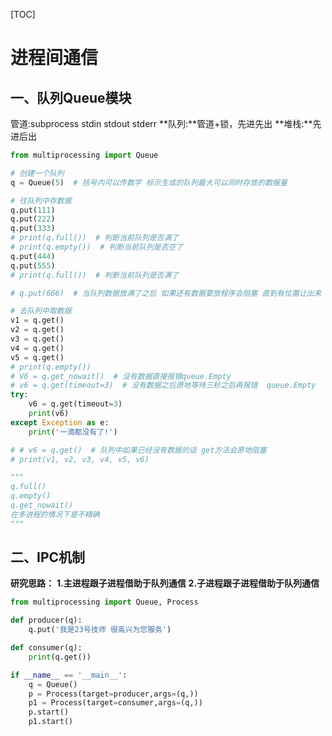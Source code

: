 [TOC]

# 进程间通信

## 一、队列Queue模块

管道:subprocess 
	stdin stdout stderr
**队列:**管道+锁，先进先出
**堆栈:**先进后出

```python
from multiprocessing import Queue

# 创建一个队列
q = Queue(5)  # 括号内可以传数字 标示生成的队列最大可以同时存放的数据量

# 往队列中存数据
q.put(111)
q.put(222)
q.put(333)
# print(q.full())  # 判断当前队列是否满了
# print(q.empty())  # 判断当前队列是否空了
q.put(444)
q.put(555)
# print(q.full())  # 判断当前队列是否满了

# q.put(666)  # 当队列数据放满了之后 如果还有数据要放程序会阻塞 直到有位置让出来 不会报错

# 去队列中取数据
v1 = q.get()
v2 = q.get()
v3 = q.get()
v4 = q.get()
v5 = q.get()
# print(q.empty())
# V6 = q.get_nowait()  # 没有数据直接报错queue.Empty
# v6 = q.get(timeout=3)  # 没有数据之后原地等待三秒之后再报错  queue.Empty
try:
    v6 = q.get(timeout=3)
    print(v6)
except Exception as e:
    print('一滴都没有了!')

# # v6 = q.get()  # 队列中如果已经没有数据的话 get方法会原地阻塞
# print(v1, v2, v3, v4, v5, v6)

"""
q.full()
q.empty()
q.get_nowait()
在多进程的情况下是不精确
"""
```

## 二、IPC机制

**研究思路：**
**1.主进程跟子进程借助于队列通信**
**2.子进程跟子进程借助于队列通信**

```python
from multiprocessing import Queue, Process

def producer(q):
    q.put('我是23号技师 很高兴为您服务')

def consumer(q):
    print(q.get())

if __name__ == '__main__':
    q = Queue()
    p = Process(target=producer,args=(q,))
    p1 = Process(target=consumer,args=(q,))
    p.start()
    p1.start()
```

### 